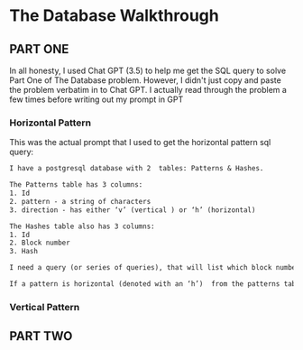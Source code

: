 # The Database Walkthrough

## PART ONE


In all honesty, I used Chat GPT (3.5) to help me get the SQL query to solve Part One of The Database problem. However, I didn't just copy and paste the problem verbatim in to Chat GPT. I actually read through the problem a few times before writing out my prompt in GPT

### Horizontal Pattern
This was the actual prompt that I used to get the horizontal pattern sql query:

```txt
I have a postgresql database with 2  tables: Patterns & Hashes.

The Patterns table has 3 columns:
1. Id
2. pattern - a string of characters 
3. direction - has either ‘v’ (vertical ) or ‘h’ (horizontal)

The Hashes table also has 3 columns:
1. Id
2. Block number
3. Hash 

I need a query (or series of queries), that will list which block number ( 'block' column from 'hashes' table) matches each pattern in the patterns table.

If a pattern is horizontal (denoted with an ‘h’)  from the patterns table, the pattern must appear as a substring of one of the hashes for that block.
```


### Vertical Pattern





## PART TWO
